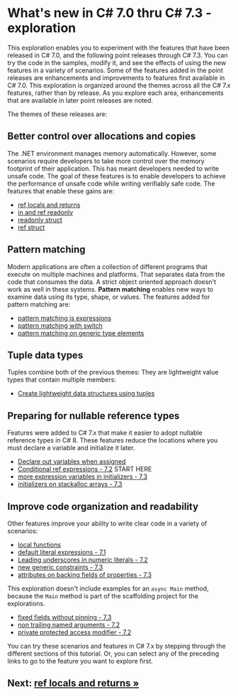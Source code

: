 # What's new in C# 7.0 thru C# 7.3 - exploration

This exploration enables you to experiment with the features that have been released in C# 7.0, and the following point releases through C# 7.3. You can try the code in the samples, modify it, and see the effects of using the new features in a variety of scenarios. Some of the features added in the point releases are enhancements and improvements to features first available in C# 7.0. This exploration is organized around the themes across all the C# 7.x features, rather than by release. As you explore each area, enhancements that are available in later point releases are noted.

The themes of these releases are:

## Better control over allocations and copies

The .NET environment manages memory automatically. However, some scenarios require developers to take more control over the memory footprint of their application. This has meant developers needed to write unsafe code. The goal of these features is to enable developers to achieve the performance of unsafe code while writing verifiably safe code. The features that enable these gains are:

- [ref locals and returns](./ref-locals-returns.md)
- [in and ref readonly](./in-ref-readonly.md)
- [readonly struct](./readonly-struct.md)
- [ref struct](./readonly-struct#ref-struct-types.md)

## Pattern matching

Modern applications are often a collection of different programs that execute on multiple machines and platforms. That separates data from the code that consumes the data. A strict object oriented approach doesn't work as well in these systems. **Pattern matching** enables new ways to examine data using its type, shape, or values. The features added for pattern matching are:

- [pattern matching is expressions](./is-expressions.md)
- [pattern matching with switch](./switch-patterns.md)
- [pattern matching on generic type elements](./generic-patterns.md)

## Tuple data types

Tuples combine both of the previous themes: They are lightweight value types that contain multiple members:

- [Create lightweight data structures using tuples](./declare-tuples.md)

## Preparing for nullable reference types

Features were added to C# 7.x that make it easier to adopt nullable reference types in C# 8. These features reduce the locations where you must declare a variable and initialize it later.

- [Declare out variables when assigned](./out-variable-declaration.md)
- [Conditional ref expressions - 7.2](./conditional-ref-expressions.md)  START HERE 
- [more expression variables in initializers - 7.3](expression-initializers.md)
- [initializers on stackalloc arrays - 7.3](initialize-stackalloc.md)

## Improve code organization and readability

Other features improve your ability to write clear code in a variety of scenarios:

- [local functions](local-functions.md)
- [default literal expressions - 7.1](default-literals.md)
- [Leading underscores in numeric literals - 7.2](leading-underscores.md)
- [new generic constraints - 7.3](generic-constraints.md)
- [attributes on backing fields of properties - 7.3](backing-fields.md)

This exploration doesn't include examples for an `async Main` method, because the `Main` method is part of the scaffolding project for the explorations.
- [fixed fields without pinning - 7.3](./unpinned-fixed.md)
- [non trailing named arguments - 7.2](more-named-arguments.md)
- [private protected access modifier - 7.2](private-protected.md)

You can try these scenarios and features in C# 7.x by stepping through the different sections of this tutorial. Or, you can select any of the preceding links to go to the feature you want to explore first.

## Next: [ref locals and returns &raquo;](./ref-locals-returns.md)
